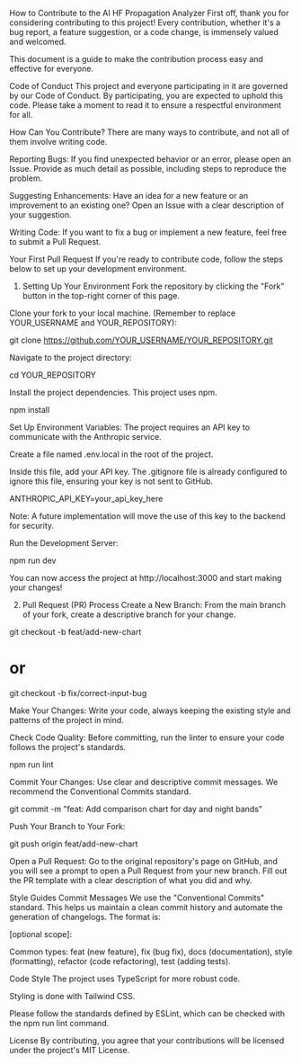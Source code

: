 How to Contribute to the AI HF Propagation Analyzer
First off, thank you for considering contributing to this project! Every contribution, whether it's a bug report, a feature suggestion, or a code change, is immensely valued and welcomed.

This document is a guide to make the contribution process easy and effective for everyone.

Code of Conduct
This project and everyone participating in it are governed by our Code of Conduct. By participating, you are expected to uphold this code. Please take a moment to read it to ensure a respectful environment for all.

How Can You Contribute?
There are many ways to contribute, and not all of them involve writing code.

Reporting Bugs: If you find unexpected behavior or an error, please open an Issue. Provide as much detail as possible, including steps to reproduce the problem.

Suggesting Enhancements: Have an idea for a new feature or an improvement to an existing one? Open an Issue with a clear description of your suggestion.

Writing Code: If you want to fix a bug or implement a new feature, feel free to submit a Pull Request.

Your First Pull Request
If you're ready to contribute code, follow the steps below to set up your development environment.

1. Setting Up Your Environment
Fork the repository by clicking the "Fork" button in the top-right corner of this page.

Clone your fork to your local machine. (Remember to replace YOUR_USERNAME and YOUR_REPOSITORY):

git clone https://github.com/YOUR_USERNAME/YOUR_REPOSITORY.git

Navigate to the project directory:

cd YOUR_REPOSITORY

Install the project dependencies. This project uses npm.

npm install

Set Up Environment Variables: The project requires an API key to communicate with the Anthropic service.

Create a file named .env.local in the root of the project.

Inside this file, add your API key. The .gitignore file is already configured to ignore this file, ensuring your key is not sent to GitHub.

ANTHROPIC_API_KEY=your_api_key_here

Note: A future implementation will move the use of this key to the backend for security.

Run the Development Server:

npm run dev

You can now access the project at http://localhost:3000 and start making your changes!

2. Pull Request (PR) Process
Create a New Branch: From the main branch of your fork, create a descriptive branch for your change.

git checkout -b feat/add-new-chart
# or
git checkout -b fix/correct-input-bug

Make Your Changes: Write your code, always keeping the existing style and patterns of the project in mind.

Check Code Quality: Before committing, run the linter to ensure your code follows the project's standards.

npm run lint

Commit Your Changes: Use clear and descriptive commit messages. We recommend the Conventional Commits standard.

git commit -m "feat: Add comparison chart for day and night bands"

Push Your Branch to Your Fork:

git push origin feat/add-new-chart

Open a Pull Request: Go to the original repository's page on GitHub, and you will see a prompt to open a Pull Request from your new branch. Fill out the PR template with a clear description of what you did and why.

Style Guides
Commit Messages
We use the "Conventional Commits" standard. This helps us maintain a clean commit history and automate the generation of changelogs. The format is:

<type>[optional scope]: <description>

Common types: feat (new feature), fix (bug fix), docs (documentation), style (formatting), refactor (code refactoring), test (adding tests).

Code Style
The project uses TypeScript for more robust code.

Styling is done with Tailwind CSS.

Please follow the standards defined by ESLint, which can be checked with the npm run lint command.

License
By contributing, you agree that your contributions will be licensed under the project's MIT License.